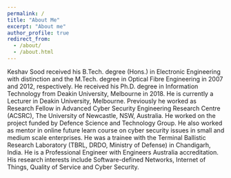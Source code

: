 ```yaml
---
permalink: /
title: "About Me"
excerpt: "About me"
author_profile: true
redirect_from: 
  - /about/
  - /about.html
---
```


Keshav Sood received his B.Tech. degree (Hons.) in Electronic Engineering with distinction and the M.Tech. degree in Optical Fibre Engineering in 2007 and 2012, respectively. He received his Ph.D. degree in Information Technology from Deakin University, Melbourne in 2018. He is currently a Lecturer in Deakin University, Melbourne. Previously he worked as Research Fellow in Advanced Cyber Security Engineering Research Centre (ACSRC), The University of Newcastle, NSW, Australia. He worked on the project funded by Defence Science and Technology Group. He also worked as mentor in online future learn course on cyber security issues in small and medium scale enterprises. He was a trainee with the Terminal Ballistic Research Laboratory (TBRL, DRDO, Ministry of Defense) in Chandigarh, India. He is a Professional Engineer with Engineers Australia accreditation. His research interests include Software-defined Networks, Internet of Things, Quality of Service and Cyber Security.
